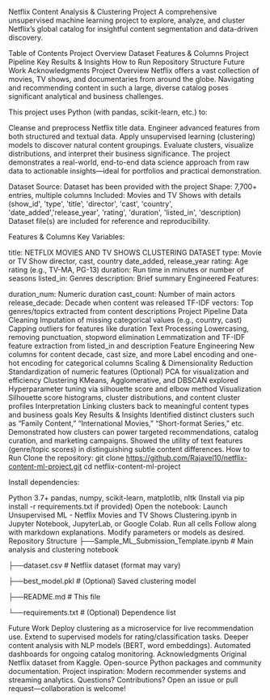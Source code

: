 Netflix Content Analysis & Clustering Project
A comprehensive unsupervised machine learning project to explore, analyze, and cluster Netflix’s global catalog for insightful content segmentation and data-driven discovery.

Table of Contents
Project Overview
Dataset
Features & Columns
Project Pipeline
Key Results & Insights
How to Run
Repository Structure
Future Work
Acknowledgments
Project Overview
Netflix offers a vast collection of movies, TV shows, and documentaries from around the globe. Navigating and recommending content in such a large, diverse catalog poses significant analytical and business challenges.

This project uses Python (with pandas, scikit-learn, etc.) to:

Cleanse and preprocess Netflix title data.
Engineer advanced features from both structured and textual data.
Apply unsupervised learning (clustering) models to discover natural content groupings.
Evaluate clusters, visualize distributions, and interpret their business significance.
The project demonstrates a real-world, end-to-end data science approach from raw data to actionable insights—ideal for portfolios and practical demonstration.

Dataset
Source: Dataset has been provided with the project
Shape: 7,700+ entries, multiple columns
Included: Movies and TV Shows with details (show_id', 'type', 'title', 'director', 'cast', 'country', 'date_added','release_year', 'rating', 'duration', 'listed_in', 'description)
Dataset file(s) are included for reference and reproducibility.

Features & Columns
Key Variables:

title: NETFLIX MOVIES AND TV SHOWS CLUSTERING DATASET
type: Movie or TV Show
director, cast, country
date_added, release_year
rating: Age rating (e.g., TV-MA, PG-13)
duration: Run time in minutes or number of seasons
listed_in: Genres
description: Brief summary
Engineered Features:

duration_num: Numeric duration
cast_count: Number of main actors
release_decade: Decade when content was released
TF-IDF vectors: Top genres/topics extracted from content descriptions
Project Pipeline
Data Cleaning
Imputation of missing categorical values (e.g., country, cast)
Capping outliers for features like duration
Text Processing
Lowercasing, removing punctuation, stopword elimination
Lemmatization and TF-IDF feature extraction from listed_in and description
Feature Engineering
New columns for content decade, cast size, and more
Label encoding and one-hot encoding for categorical columns
Scaling & Dimensionality Reduction
Standardization of numeric features
(Optional) PCA for visualization and efficiency
Clustering
KMeans, Agglomerative, and DBSCAN explored
Hyperparameter tuning via silhouette score and elbow method
Visualization
Silhouette score histograms, cluster distributions, and content cluster profiles
Interpretation
Linking clusters back to meaningful content types and business goals
Key Results & Insights
Identified distinct clusters such as “Family Content,” “International Movies,” “Short-format Series,” etc.
Demonstrated how clusters can power targeted recommendations, catalog curation, and marketing campaigns.
Showed the utility of text features (genre/topic scores) in distinguishing subtle content differences.
How to Run
Clone the repository: git clone https://github.com/Rajavel10/netflix-content-ml-project.git cd netflix-content-ml-project

Install dependencies:

Python 3.7+
pandas, numpy, scikit-learn, matplotlib, nltk
(Install via pip install -r requirements.txt if provided)
Open the notebook:
Launch Unsupervised ML - Netflix Movies and TV Shows Clustering.ipynb in Jupyter Notebook, JupyterLab, or Google Colab.
Run all cells
Follow along with markdown explanations.
Modify parameters or models as desired.
Repository Structure
├──Sample_ML_Submission_Template.ipynb # Main analysis and clustering notebook

├──dataset.csv # Netflix dataset (format may vary)

├──best_model.pkl # (Optional) Saved clustering model

├──README.md # This file

└──requirements.txt # (Optional) Dependence list

Future Work
Deploy clustering as a microservice for live recommendation use.
Extend to supervised models for rating/classification tasks.
Deeper content analysis with NLP models (BERT, word embeddings).
Automated dashboards for ongoing catalog monitoring.
Acknowledgments
Original Netflix dataset from Kaggle.
Open-source Python packages and community documentation.
Project inspiration: Modern recommender systems and streaming analytics.
Questions? Contributions?
Open an issue or pull request—collaboration is welcome!